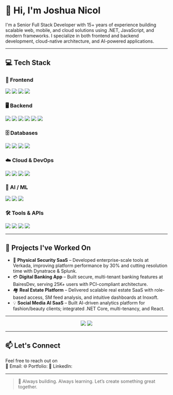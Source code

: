 # 👋 Hi, I'm Joshua Nicol

I'm a Senior Full Stack Developer with 15+ years of experience building scalable web, mobile, and cloud solutions using .NET, JavaScript, and modern frameworks. 
I specialize in both frontend and backend development, cloud-native architecture, and AI-powered applications.

---

## 💻 Tech Stack

### 🎨 Frontend
<img src="https://img.shields.io/badge/HTML5-E34F26?style=for-the-badge&logo=html5&logoColor=white"/>
<img src="https://img.shields.io/badge/CSS3-1572B6?style=for-the-badge&logo=css3&logoColor=white"/>
<img src="https://img.shields.io/badge/JavaScript-F7DF1E?style=for-the-badge&logo=javascript&logoColor=black"/>
<img src="https://img.shields.io/badge/TypeScript-3178C6?style=for-the-badge&logo=typescript&logoColor=white"/>

### 🖥️ Backend
<img src="https://img.shields.io/badge/C%23-239120?style=for-the-badge&logo=c-sharp&logoColor=white"/>
<img src="https://img.shields.io/badge/.NET-512BD4?style=for-the-badge&logo=dotnet&logoColor=white"/>
<img src="https://img.shields.io/badge/ASP.NET-5C2D91?style=for-the-badge&logo=.net&logoColor=white"/>
<img src="https://img.shields.io/badge/React-20232A?style=for-the-badge&logo=react&logoColor=61DAFB"/>
<img src="https://img.shields.io/badge/Node.js-339933?style=for-the-badge&logo=node.js&logoColor=white"/>
<img src="https://img.shields.io/badge/Blazor-512BD4?style=for-the-badge&logo=blazor&logoColor=white"/>

### 🗄️ Databases
<img src="https://img.shields.io/badge/SQL_Server-CC2927?style=for-the-badge&logo=microsoftsqlserver&logoColor=white"/>
<img src="https://img.shields.io/badge/MongoDB-47A248?style=for-the-badge&logo=mongodb&logoColor=white"/>
<img src="https://img.shields.io/badge/PostgreSQL-4169E1?style=for-the-badge&logo=postgresql&logoColor=white"/>
<img src="https://img.shields.io/badge/MySQL-4479A1?style=for-the-badge&logo=mysql&logoColor=white"/>

### ☁️ Cloud & DevOps
<img src="https://img.shields.io/badge/Azure-0078D4?style=for-the-badge&logo=microsoftazure&logoColor=white"/>
<img src="https://img.shields.io/badge/AWS-232F3E?style=for-the-badge&logo=amazonaws&logoColor=white"/>
<img src="https://img.shields.io/badge/Docker-2496ED?style=for-the-badge&logo=docker&logoColor=white"/>
<img src="https://img.shields.io/badge/Kubernetes-326CE5?style=for-the-badge&logo=kubernetes&logoColor=white"/>

### 🤖 AI / ML
<img src="https://img.shields.io/badge/TensorFlow-FF6F00?style=for-the-badge&logo=tensorflow&logoColor=white"/>
<img src="https://img.shields.io/badge/PyTorch-EE4C2C?style=for-the-badge&logo=pytorch&logoColor=white"/>
<img src="https://img.shields.io/badge/OpenAI-412991?style=for-the-badge&logo=openai&logoColor=white"/>

### 🛠️ Tools & APIs
<img src="https://img.shields.io/badge/GitHub-181717?style=for-the-badge&logo=github&logoColor=white"/>
<img src="https://img.shields.io/badge/Azure_DevOps-0078D7?style=for-the-badge&logo=azuredevops&logoColor=white"/>
<img src="https://img.shields.io/badge/Postman-FF6C37?style=for-the-badge&logo=postman&logoColor=white"/>
<img src="https://img.shields.io/badge/Swagger-85EA2D?style=for-the-badge&logo=swagger&logoColor=black"/>


---

## 🔧 Projects I've Worked On

- 🚪 **Physical Security SaaS** – Developed enterprise-scale tools at Verkada, improving platform performance by 30% and cutting resolution time with Dynatrace & Splunk.
- 💳 **Digital Banking App** – Built secure, multi-tenant banking features at BairesDev, serving 25K+ users with PCI-compliant architecture.
- 🏘️ **Real Estate Platform** – Delivered scalable real estate SaaS with role-based access, SM feed analysis, and intuitive dashboards at Inoxoft.
- 💡 **Social Media AI SaaS** – Built AI-driven analytics platform for fashion/beauty clients; integrated .NET Core, multi-tenancy, and React.

---

<p align="center">
  <img src="https://github-readme-stats.vercel.app/api?username=joshuanicol89&show_icons=true&theme=radical"/>
  <img src="https://github-readme-streak-stats.herokuapp.com/?user=joshuanicol89&theme=radical"/>
</p>  

---

## 📫 Let's Connect

Feel free to reach out on  
📧 Email:
🌐 Portfolio: 
🔗 LinkedIn: 

---

> 🚀 Always building. Always learning. Let’s create something great together.
